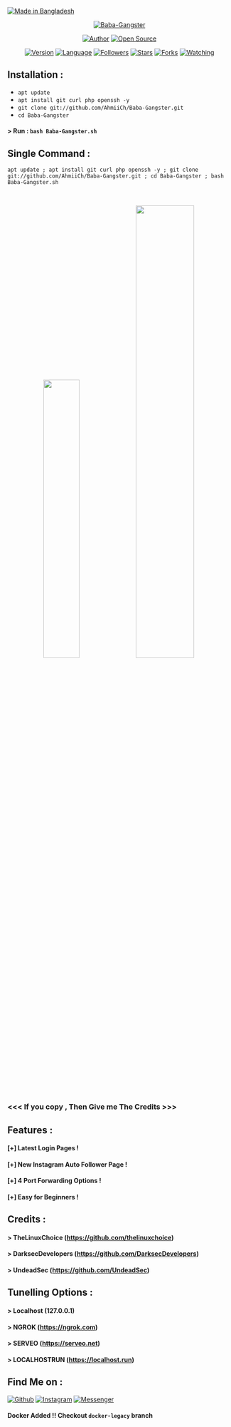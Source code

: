 <p align="left">
<a href="#"><img title="Made in Bangladesh" src="https://img.shields.io/badge/MADE%20IN-BANGLADESH-green?colorA=%23ff0000&colorB=%23017e40&style=for-the-badge"></a>
</p>
<p align="center">
<a href="#"><img title="Baba-Gangster" src="https://raw.githubusercontent.com/AhmiiCh/release-download/Baba-Gangster/images/banner/Ahmii.png"></a>
</p>
<p align="center">
<a href="https://github.com/Ahmii Ch"><img title="Author" src="https://img.shields.io/badge/Author-Ahmii--Ch-red.svg?style=for-the-badge&logo=github"></a>
<a href="#"><img title="Open Source" src="https://img.shields.io/badge/Open%20Source-%E2%9D%A4-green?style=for-the-badge"></a>
</p>
<p align="center">
<a href="#"><img title="Version" src="https://img.shields.io/badge/Version-2.0-green.svg?style=flat-square"></a>
<a href="#"><img title="Language" src="https://badges.frapsoft.com/bash/v1/bash.png?v=103"></a>
<a href="https://github.com/AhmiiCh/followers"><img title="Followers" src="https://img.shields.io/github/followers/Ahmii Ch?color=blue&style=flat-square"></a>
<a href="https://github.com/AhmiiCh/Baba-Gangster/stargazers/"><img title="Stars" src="https://img.shields.io/github/stars/AhmiiCh/Baba-Gangster?color=red&style=flat-square"></a>
<a href="https://github.com/AhmiiCh/Baba-Gangster/network/members"><img title="Forks" src="https://img.shields.io/github/forks/htr-tech/zphisher?color=red&style=flat-square"></a>
<a href="https://github.com/htr-tech/Baba-Gangster/watchers"><img title="Watching" src="https://img.shields.io/github/watchers/AhmiiCh/Baba-Gangster?label=Watchers&color=blue&style=flat-square"></a>
</p>

## Installation :

* `apt update`
* `apt install git curl php openssh -y`
* `git clone git://github.com/AhmiiCh/Baba-Gangster.git`
* `cd Baba-Gangster`
#### > Run : `bash Baba-Gangster.sh`

## Single Command :
```
apt update ; apt install git curl php openssh -y ; git clone git://github.com/AhmiiCh/Baba-Gangster.git ; cd Baba-Gangster ; bash Baba-Gangster.sh
```
<br>
<p align="center">
<img width="40%" src="https://raw.githubusercontent.com/AhmiiCh/release-download/Baba-Gangster/images/Ahmii1.png"/>
<img width="51%" src="https://raw.githubusercontent.com/AhmiiCh/release-download/Baba-Gangster/images/Ahmii2.png"/>
</p>

### <<< If you copy , Then Give me The Credits >>>

## Features :
#### [+] Latest Login Pages !
#### [+] New Instagram Auto Follower Page !
#### [+] 4 Port Forwarding Options !
#### [+] Easy for Beginners !

## Credits :
#### > TheLinuxChoice (https://github.com/thelinuxchoice)
#### > DarksecDevelopers (https://github.com/DarksecDevelopers)
#### > UndeadSec (https://github.com/UndeadSec)

## Tunelling Options :
#### > Localhost (127.0.0.1)
#### > NGROK (https://ngrok.com)
#### > SERVEO (https://serveo.net)
#### > LOCALHOSTRUN (https://localhost.run)

## Find Me on :
[![Github](https://img.shields.io/badge/Github-Ahmii--Ch-green?style=for-the-badge&logo=github)](https://github.com/AhmiiCh)
[![Instagram](https://img.shields.io/badge/IG-%40Baba-Gangster-red?style=for-the-badge&logo=instagram)](https://www.instagram.com/AhmiiCh)
[![Messenger](https://img.shields.io/badge/Chat-Messenger-blue?style=for-the-badge&logo=messenger)](https://m.me/AhmiiCh.official)

#### Docker Added !!  Checkout `docker-legacy` branch
